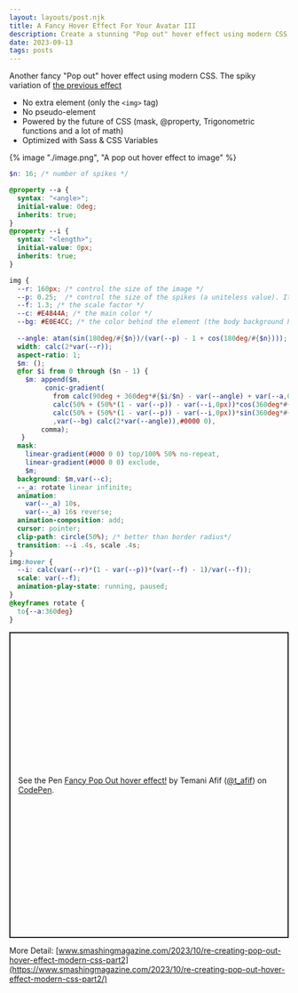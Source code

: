 ```yaml
---
layout: layouts/post.njk
title: A Fancy Hover Effect For Your Avatar III
description: Create a stunning "Pop out" hover effect using modern CSS
date: 2023-09-13
tags: posts
---
```


Another fancy "Pop out" hover effect using modern CSS. The spiky variation of [the previous effect](/avatar-hover-effect-2)
* No extra element (only the `<img>` tag)
* No pseudo-element
* Powered by the future of CSS (mask, @property, Trigonometric functions and a lot of math)
* Optimized with Sass & CSS Variables

{% image "./image.png", "A pop out hover effect to image" %}

```scss
$n: 16; /* number of spikes */

@property --a {
  syntax: "<angle>";
  initial-value: 0deg;
  inherits: true;
}
@property --i {
  syntax: "<length>";
  initial-value: 0px;
  inherits: true;
}

img {
  --r: 160px; /* control the size of the image */
  --p: 0.25;  /* control the size of the spikes (a uniteless value). It's a percentage of --r */
  --f: 1.3; /* the scale factor */
  --c: #E4844A; /* the main color */
  --bg: #E0E4CC; /* the color behind the element (the body background here). */
  
  --angle: atan(sin(180deg/#{$n})/(var(--p) - 1 + cos(180deg/#{$n})));
  width: calc(2*var(--r));
  aspect-ratio: 1;
  $m: ();
  @for $i from 0 through ($n - 1) {
    $m: append($m, 
         conic-gradient(
           from calc(90deg + 360deg*#{$i/$n} - var(--angle) + var(--a,0deg)) at  
           calc(50% + (50%*(1 - var(--p)) - var(--i,0px))*cos(360deg*#{$i/$n} + var(--a,0deg)))
           calc(50% + (50%*(1 - var(--p)) - var(--i,0px))*sin(360deg*#{$i/$n} + var(--a,0deg)))
           ,var(--bg) calc(2*var(--angle)),#0000 0),
        comma);
   }
  mask: 
    linear-gradient(#000 0 0) top/100% 50% no-repeat,
    linear-gradient(#000 0 0) exclude,
    $m;
  background: $m,var(--c);
  --_a: rotate linear infinite;
  animation: 
    var(--_a) 10s,
    var(--_a) 16s reverse;
  animation-composition: add;
  cursor: pointer;
  clip-path: circle(50%); /* better than border radius*/
  transition: --i .4s, scale .4s;
}
img:hover {
  --i: calc(var(--r)*(1 - var(--p))*(var(--f) - 1)/var(--f));
  scale: var(--f);
  animation-play-state: running, paused;
}
@keyframes rotate {
  to{--a:360deg}
}
```

<p class="codepen" data-height="550" data-default-tab="result" data-slug-hash="mdawrLa" data-preview="true" data-user="t_afif" style="height: 550px; box-sizing: border-box; display: flex; align-items: center; justify-content: center; border: 2px solid; margin: 1em 0; padding: 1em;">
  <span>See the Pen <a href="https://codepen.io/t_afif/pen/mdawrLa">
  Fancy Pop Out hover effect!</a> by Temani Afif (<a href="https://codepen.io/t_afif">@t_afif</a>)
  on <a href="https://codepen.io">CodePen</a>.</span>
</p>
<script async src="https://cpwebassets.codepen.io/assets/embed/ei.js"></script>

More Detail: [www.smashingmagazine.com/2023/10/re-creating-pop-out-hover-effect-modern-css-part2](https://www.smashingmagazine.com/2023/10/re-creating-pop-out-hover-effect-modern-css-part2/)